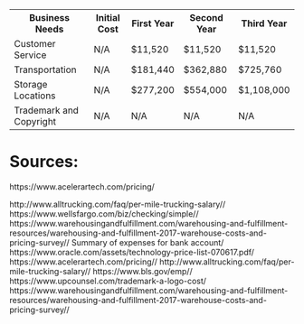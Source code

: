 <table>
  <tr>
    <th> Business Needs </th>
    <th> Initial Cost </th>
    <th> First Year </th>
    <th> Second Year </th>
    <th> Third Year </th>
  </tr>
  
  <tr>
    <td> Customer Service </td>
    <td> N/A </td>
    <td> $11,520 </td>
    <td> $11,520 </td>
    <td> $11,520 </td>
  </tr>
  
  <tr>
    <td> Transportation </td>
    <td> N/A </td>
    <td> $181,440 </td>
    <td> $362,880 </td>
    <td> $725,760 </td>
  </tr>
  
  <tr>
    <td> Storage Locations </td>
    <td> N/A </td>
    <td> $277,200 </td>
    <td> $554,000 </td>
    <td> $1,108,000 </td>
  </tr>
  
  <tr>
    <td> Trademark and Copyright </td>
    <td> N/A </td>
    <td> N/A </td>
    <td> N/A </td>
    <td> N/A </td>
  </tr>
</table>

<h1> Sources: </h1>
<p>https://www.acelerartech.com/pricing/</p>
http://www.alltrucking.com/faq/per-mile-trucking-salary//
https://www.wellsfargo.com/biz/checking/simple//
https://www.warehousingandfulfillment.com/warehousing-and-fulfillment-resources/warehousing-and-fulfillment-2017-warehouse-costs-and-pricing-survey//
Summary of expenses for bank account/
https://www.oracle.com/assets/technology-price-list-070617.pdf/
https://www.acelerartech.com/pricing//
http://www.alltrucking.com/faq/per-mile-trucking-salary//
https://www.bls.gov/emp//
https://www.upcounsel.com/trademark-a-logo-cost/
https://www.warehousingandfulfillment.com/warehousing-and-fulfillment-resources/warehousing-and-fulfillment-2017-warehouse-costs-and-pricing-survey//
